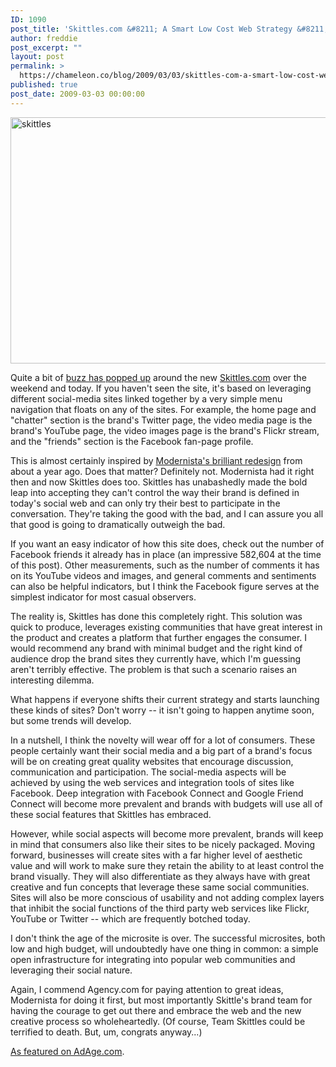 ```yaml
---
ID: 1090
post_title: 'Skittles.com &#8211; A Smart Low Cost Web Strategy &#8211; What&#8217;s Next?'
author: freddie
post_excerpt: ""
layout: post
permalink: >
  https://chameleon.co/blog/2009/03/03/skittles-com-a-smart-low-cost-web-strategy-whats-next/
published: true
post_date: 2009-03-03 00:00:00
---
```

<img class="alignnone size-full wp-image-906" title="skittles" src="https://takemetoyourleader.com/wp-content/uploads/2009/03/skittles.jpg" alt="skittles" width="582" height="394" />

Quite a bit of <a class="body" title="Skittles' New Site Is the Social Web" href="https://adage.com/digital/article?article_id=134946">buzz has popped up</a> around the new <a class="body" title="Skittles" href="https://www.skittles.com/" target="_blank" rel="noopener noreferrer">Skittles.com</a> over the weekend and today. If you haven't seen the site, it's based on leveraging different social-media sites linked together by a very simple menu navigation that floats on any of the sites. For example, the home page and "chatter" section is the brand's Twitter page, the video media page is the brand's YouTube page, the video images page is the brand's Flickr stream, and the "friends" section is the Facebook fan-page profile.

This is almost certainly inspired by <a class="body" title="Modernista Makes a Break With the Past" href="https://adage.com/digital/article?article_id=126064">Modernista's brilliant redesign</a> from about a year ago. Does that matter? Definitely not. Modernista had it right then and now Skittles does too. Skittles has unabashedly made the bold leap into accepting they can't control the way their brand is defined in today's social web and can only try their best to participate in the conversation. They're taking the good with the bad, and I can assure you all that good is going to dramatically outweigh the bad.

<!--more-->

If you want an easy indicator of how this site does, check out the number of Facebook friends it already has in place (an impressive 582,604 at the time of this post). Other measurements, such as the number of comments it has on its YouTube videos and images, and general comments and sentiments can also be helpful indicators, but I think the Facebook figure serves at the simplest indicator for most casual observers.

The reality is, Skittles has done this completely right. This solution was quick to produce, leverages existing communities that have great interest in the product and creates a platform that further engages the consumer. I would recommend any brand with minimal budget and the right kind of audience drop the brand sites they currently have, which I'm guessing aren't terribly effective. The problem is that such a scenario raises an interesting dilemma.

What happens if everyone shifts their current strategy and starts launching these kinds of sites? Don't worry -- it isn't going to happen anytime soon, but some trends will develop.

In a nutshell, I think the novelty will wear off for a lot of consumers. These people certainly want their social media and a big part of a brand's focus will be on creating great quality websites that encourage discussion, communication and participation. The social-media aspects will be achieved by using the web services and integration tools of sites like Facebook. Deep integration with Facebook Connect and Google Friend Connect will become more prevalent and brands with budgets will use all of these social features that Skittles has embraced.

However, while social aspects will become more prevalent, brands will keep in mind that consumers also like their sites to be nicely packaged. Moving forward, businesses will create sites with a far higher level of aesthetic value and will work to make sure they retain the ability to at least control the brand visually. They will also differentiate as they always have with great creative and fun concepts that leverage these same social communities. Sites will also be more conscious of usability and not adding complex layers that inhibit the social functions of the third party web services like Flickr, YouTube or Twitter -- which are frequently botched today.

I don't think the age of the microsite is over. The successful microsites, both low and high budget, will undoubtedly have one thing in common: a simple open infrastructure for integrating into popular web communities and leveraging their social nature.

Again, I commend Agency.com for paying attention to great ideas, Modernista for doing it first, but most importantly Skittle's brand team for having the courage to get out there and embrace the web and the new creative process so wholeheartedly. (Of course, Team Skittles could be terrified to death. But, um, congrats anyway...)

<a href="https://adage.com/digitalnext/article?article_id=134995" target="_blank" rel="noopener noreferrer">As featured on AdAge.com</a>.